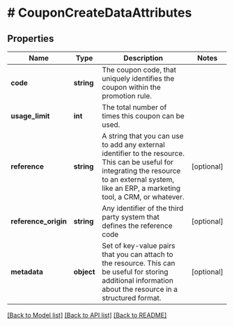 # # CouponCreateDataAttributes

## Properties

Name | Type | Description | Notes
------------ | ------------- | ------------- | -------------
**code** | **string** | The coupon code, that uniquely identifies the coupon within the promotion rule. |
**usage_limit** | **int** | The total number of times this coupon can be used. |
**reference** | **string** | A string that you can use to add any external identifier to the resource. This can be useful for integrating the resource to an external system, like an ERP, a marketing tool, a CRM, or whatever. | [optional]
**reference_origin** | **string** | Any identifier of the third party system that defines the reference code | [optional]
**metadata** | **object** | Set of key-value pairs that you can attach to the resource. This can be useful for storing additional information about the resource in a structured format. | [optional]

[[Back to Model list]](../../README.md#models) [[Back to API list]](../../README.md#endpoints) [[Back to README]](../../README.md)
